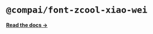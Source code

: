 # `@compai/font-zcool-xiao-wei`

[**Read the docs &rarr;**](https://components.ai/docs/typefaces/zcool-xiao-wei)

